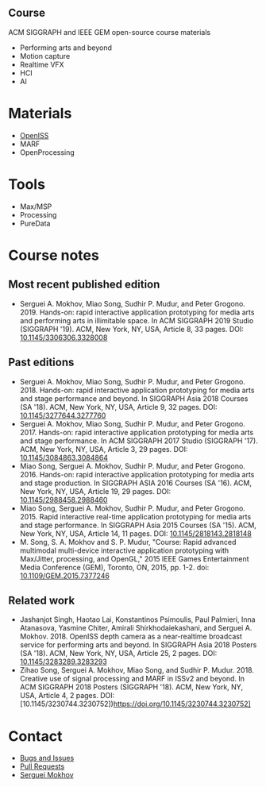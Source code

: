## Course

ACM SIGGRAPH and IEEE GEM open-source course materials

* Performing arts and beyond
* Motion capture
* Realtime VFX
* HCI
* AI

# Materials

* [OpenISS](https://github.com/OpenISS/OpenISS)
* MARF
* OpenProcessing

# Tools

* Max/MSP
* Processing
* PureData

# Course notes

## Most recent published edition

* Serguei A. Mokhov, Miao Song, Sudhir P. Mudur, and Peter Grogono. 2019. Hands-on: rapid interactive application prototyping for media arts and performing arts in illimitable space. In ACM SIGGRAPH 2019 Studio (SIGGRAPH '19). ACM, New York, NY, USA, Article 8, 33 pages. DOI: [10.1145/3306306.3328008](https://doi.org/10.1145/3306306.3328008)

## Past editions

* Serguei A. Mokhov, Miao Song, Sudhir P. Mudur, and Peter Grogono. 2018. Hands-on: rapid interactive application prototyping for media arts and stage performance and beyond. In SIGGRAPH Asia 2018 Courses (SA '18). ACM, New York, NY, USA, Article 9, 32 pages. DOI: [10.1145/3277644.3277760](https://doi.org/10.1145/3277644.3277760)
* Serguei A. Mokhov, Miao Song, Sudhir P. Mudur, and Peter Grogono. 2017. Hands-on: rapid interactive application prototyping for media arts and stage performance. In ACM SIGGRAPH 2017 Studio (SIGGRAPH '17). ACM, New York, NY, USA, Article 3, 29 pages. DOI: [10.1145/3084863.3084864](https://doi.org/10.1145/3084863.3084864)
* Miao Song, Serguei A. Mokhov, Sudhir P. Mudur, and Peter Grogono. 2016. Hands-on: rapid interactive application prototyping for media arts and stage production. In SIGGRAPH ASIA 2016 Courses (SA '16). ACM, New York, NY, USA, Article 19, 29 pages. DOI: [10.1145/2988458.2988460](https://doi.org/10.1145/2988458.2988460)
* Miao Song, Serguei A. Mokhov, Sudhir P. Mudur, and Peter Grogono. 2015. Rapid interactive real-time application prototyping for media arts and stage performance. In SIGGRAPH Asia 2015 Courses (SA '15). ACM, New York, NY, USA, Article 14, 11 pages. DOI: [10.1145/2818143.2818148](https://doi.org/10.1145/2818143.2818148)
* M. Song, S. A. Mokhov and S. P. Mudur, "Course: Rapid advanced multimodal multi-device interactive application prototyping with Max/Jitter, processing, and OpenGL," 2015 IEEE Games Entertainment Media Conference (GEM), Toronto, ON, 2015, pp. 1-2.
doi: [10.1109/GEM.2015.7377246](https://doi.org/10.1109/GEM.2015.7377246)

## Related work

* Jashanjot Singh, Haotao Lai, Konstantinos Psimoulis, Paul Palmieri, Inna Atanasova, Yasmine Chiter, Amirali Shirkhodaiekashani, and Serguei A. Mokhov. 2018. OpenISS depth camera as a near-realtime broadcast service for performing arts and beyond. In SIGGRAPH Asia 2018 Posters (SA '18). ACM, New York, NY, USA, Article 25, 2 pages. DOI: [10.1145/3283289.3283293](https://doi.org/10.1145/3283289.3283293)
* Zihao Song, Serguei A. Mokhov, Miao Song, and Sudhir P. Mudur. 2018. Creative use of signal processing and MARF in ISSv2 and beyond. In ACM SIGGRAPH 2018 Posters (SIGGRAPH '18). ACM, New York, NY, USA, Article 4, 2 pages. DOI: [10.1145/3230744.3230752])https://doi.org/10.1145/3230744.3230752]

# Contact

* [Bugs and Issues](https://github.com/OpenISS/courses/issues)
* [Pull Requests](https://github.com/OpenISS/courses/pulls)
* [Serguei Mokhov](https://github.com/smokhov)

